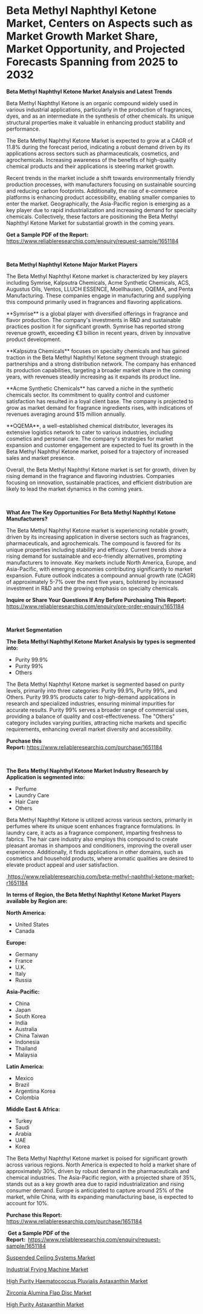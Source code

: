 <p><h1>Beta Methyl Naphthyl Ketone Market, Centers on Aspects such as Market Growth Market Share, Market Opportunity, and Projected Forecasts Spanning from 2025 to 2032</h1></p><p><strong>Beta Methyl Naphthyl Ketone Market Analysis and Latest Trends</strong></p>
<p><p>Beta Methyl Naphthyl Ketone is an organic compound widely used in various industrial applications, particularly in the production of fragrances, dyes, and as an intermediate in the synthesis of other chemicals. Its unique structural properties make it valuable in enhancing product stability and performance. </p><p>The Beta Methyl Naphthyl Ketone Market is expected to grow at a CAGR of 11.8% during the forecast period, indicating a robust demand driven by its applications across sectors such as pharmaceuticals, cosmetics, and agrochemicals. Increasing awareness of the benefits of high-quality chemical products and their applications is steering market growth. </p><p>Recent trends in the market include a shift towards environmentally friendly production processes, with manufacturers focusing on sustainable sourcing and reducing carbon footprints. Additionally, the rise of e-commerce platforms is enhancing product accessibility, enabling smaller companies to enter the market. Geographically, the Asia-Pacific region is emerging as a key player due to rapid industrialization and increasing demand for specialty chemicals. Collectively, these factors are positioning the Beta Methyl Naphthyl Ketone Market for substantial growth in the coming years.</p></p>
<p><strong>Get a Sample PDF of the Report:&nbsp;</strong> <a href="https://www.reliableresearchiq.com/enquiry/request-sample/1651184?utm_campaign=2469&utm_medium=2&utm_source=Github&utm_content=ia&utm_term=23032025&utm_id=beta-methyl-naphthyl-ketone">https://www.reliableresearchiq.com/enquiry/request-sample/1651184</a></p>
<p>&nbsp;</p>
<p><strong>Beta Methyl Naphthyl Ketone Major Market Players</strong></p>
<p><p>The Beta Methyl Naphthyl Ketone market is characterized by key players including Symrise, Kalpsutra Chemicals, Acme Synthetic Chemicals, ACS, Augustus Oils, Ventos, LLUCH ESSENCE, Moellhausen, OQEMA, and Penta Manufacturing. These companies engage in manufacturing and supplying this compound primarily used in fragrances and flavoring applications.</p><p>**Symrise** is a global player with diversified offerings in fragrance and flavor production. The company's investments in R&D and sustainable practices position it for significant growth. Symrise has reported strong revenue growth, exceeding €3 billion in recent years, driven by innovative product development.</p><p>**Kalpsutra Chemicals** focuses on specialty chemicals and has gained traction in the Beta Methyl Naphthyl Ketone segment through strategic partnerships and a strong distribution network. The company has enhanced its production capabilities, targeting a broader market share in the coming years, with revenues steadily increasing as it expands its product line.</p><p>**Acme Synthetic Chemicals** has carved a niche in the synthetic chemicals sector. Its commitment to quality control and customer satisfaction has resulted in a loyal client base. The company is projected to grow as market demand for fragrance ingredients rises, with indications of revenues averaging around $15 million annually.</p><p>**OQEMA**, a well-established chemical distributor, leverages its extensive logistics network to cater to various industries, including cosmetics and personal care. The company's strategies for market expansion and customer engagement are expected to fuel its growth in the Beta Methyl Naphthyl Ketone market, poised for a trajectory of increased sales and market presence.</p><p>Overall, the Beta Methyl Naphthyl Ketone market is set for growth, driven by rising demand in the fragrance and flavoring industries. Companies focusing on innovation, sustainable practices, and efficient distribution are likely to lead the market dynamics in the coming years.</p></p>
<p>&nbsp;</p>
<p><strong>What Are The Key Opportunities For Beta Methyl Naphthyl Ketone Manufacturers?</strong></p>
<p><p>The Beta Methyl Naphthyl Ketone market is experiencing notable growth, driven by its increasing application in diverse sectors such as fragrances, pharmaceuticals, and agrochemicals. The compound is favored for its unique properties including stability and efficacy. Current trends show a rising demand for sustainable and eco-friendly alternatives, prompting manufacturers to innovate. Key markets include North America, Europe, and Asia-Pacific, with emerging economies contributing significantly to market expansion. Future outlook indicates a compound annual growth rate (CAGR) of approximately 5-7% over the next five years, bolstered by increased investment in R&D and the growing emphasis on specialty chemicals.</p></p>
<p><strong>Inquire or Share Your Questions If Any Before Purchasing This Report:</strong> <a href="https://www.reliableresearchiq.com/enquiry/pre-order-enquiry/1651184?utm_campaign=2469&utm_medium=2&utm_source=Github&utm_content=ia&utm_term=23032025&utm_id=beta-methyl-naphthyl-ketone">https://www.reliableresearchiq.com/enquiry/pre-order-enquiry/1651184</a></p>
<p>&nbsp;</p>
<p><strong>Market Segmentation</strong></p>
<p><strong>The Beta Methyl Naphthyl Ketone Market Analysis by types is segmented into:</strong></p>
<p><ul><li>Purity 99.9%</li><li>Purity 99%</li><li>Others</li></ul></p>
<p><p>The Beta Methyl Naphthyl Ketone market is segmented based on purity levels, primarily into three categories: Purity 99.9%, Purity 99%, and Others. Purity 99.9% products cater to high-demand applications in research and specialized industries, ensuring minimal impurities for accurate results. Purity 99% serves a broader range of commercial uses, providing a balance of quality and cost-effectiveness. The "Others" category includes varying purities, attracting niche markets and specific requirements, enhancing overall market diversity and accessibility.</p></p>
<p><strong>Purchase this Report:&nbsp;</strong><a href="https://www.reliableresearchiq.com/purchase/1651184?utm_campaign=2469&utm_medium=2&utm_source=Github&utm_content=ia&utm_term=23032025&utm_id=beta-methyl-naphthyl-ketone">https://www.reliableresearchiq.com/purchase/1651184</a></p>
<p>&nbsp;</p>
<p><strong>The Beta Methyl Naphthyl Ketone Market Industry Research by Application is segmented into:</strong></p>
<p><ul><li>Perfume</li><li>Laundry Care</li><li>Hair Care</li><li>Others</li></ul></p>
<p><p>Beta Methyl Naphthyl Ketone is utilized across various sectors, primarily in perfumes where its unique scent enhances fragrance formulations. In laundry care, it acts as a fragrance component, imparting freshness to fabrics. The hair care industry also employs this compound to create pleasant aromas in shampoos and conditioners, improving the overall user experience. Additionally, it finds applications in other domains, such as cosmetics and household products, where aromatic qualities are desired to elevate product appeal and user satisfaction.</p></p>
<p><a href="https://www.reliableresearchiq.com/beta-methyl-naphthyl-ketone-market-r1651184?utm_campaign=2469&utm_medium=2&utm_source=Github&utm_content=ia&utm_term=23032025&utm_id=beta-methyl-naphthyl-ketone">&nbsp;https://www.reliableresearchiq.com/beta-methyl-naphthyl-ketone-market-r1651184</a></p>
<p><strong>In terms of Region, the Beta Methyl Naphthyl Ketone Market Players available by Region are:</strong></p>
<p>
    <p> <strong> North America: </strong>
        <ul>
            <li>United States</li>
            <li>Canada</li>
        </ul>
        </p> 
    <p> <strong> Europe: </strong>
        <ul>
            <li>Germany</li>
            <li>France</li>
            <li>U.K.</li>
            <li>Italy</li>
            <li>Russia</li>
        </ul>
        </p> 
    <p> <strong> Asia-Pacific: </strong>
        <ul>
            <li>China</li>
            <li>Japan</li>
            <li>South Korea</li>
            <li>India</li>
            <li>Australia</li>
            <li>China Taiwan</li>
            <li>Indonesia</li>
            <li>Thailand</li>
            <li>Malaysia</li>
        </ul>
        </p> 
    <p> <strong> Latin America: </strong>
        <ul>
            <li>Mexico</li>
            <li>Brazil</li>
            <li>Argentina Korea</li>
            <li>Colombia</li>
        </ul>
        </p> 
    <p> <strong> Middle East & Africa: </strong>
        <ul>
            <li>Turkey</li>
            <li>Saudi</li>
            <li>Arabia</li>
            <li>UAE</li>
            <li>Korea</li>
        </ul>
    </p>
    </p>
<p><p>The Beta Methyl Naphthyl Ketone market is poised for significant growth across various regions. North America is expected to hold a market share of approximately 30%, driven by robust demand in the pharmaceuticals and chemical industries. The Asia-Pacific region, with a projected share of 35%, stands out as a key growth area due to rapid industrialization and rising consumer demand. Europe is anticipated to capture around 25% of the market, while China, with its expanding manufacturing base, is expected to account for 10%.</p></p>
<p><strong>Purchase this Report: </strong><a href="https://www.reliableresearchiq.com/purchase/1651184?utm_campaign=2469&utm_medium=2&utm_source=Github&utm_content=ia&utm_term=23032025&utm_id=beta-methyl-naphthyl-ketone">https://www.reliableresearchiq.com/purchase/1651184</a></p>
<p>&nbsp;<strong>Get a Sample PDF of the Report:&nbsp;&nbsp;</strong><a href="https://www.reliableresearchiq.com/enquiry/request-sample/1651184?utm_campaign=2469&utm_medium=2&utm_source=Github&utm_content=ia&utm_term=23032025&utm_id=beta-methyl-naphthyl-ketone">https://www.reliableresearchiq.com/enquiry/request-sample/1651184</a></p>
<p><strong></strong></p>
<p><p><a href="https://www.linkedin.com/pulse/assessing-suspended-ceiling-systems-market-segmentation-type-6pqmf?utm_campaign=2469&utm_medium=2&utm_source=Github&utm_content=ia&utm_term=23032025&utm_id=beta-methyl-naphthyl-ketone">Suspended Ceiling Systems Market</a></p><p><a href="https://www.linkedin.com/pulse/growth-projections-industrial-frying-machine-market-from-2025-expyf?utm_campaign=2469&utm_medium=2&utm_source=Github&utm_content=ia&utm_term=23032025&utm_id=beta-methyl-naphthyl-ketone">Industrial Frying Machine Market</a></p><p><a href="https://github.com/janustabarf2/Market-Research-Report-List-1/blob/main/high-purity-haematococcus-pluvialis-astaxanthin-market.md?utm_campaign=2469&utm_medium=2&utm_source=Github&utm_content=ia&utm_term=23032025&utm_id=beta-methyl-naphthyl-ketone">High Purity Haematococcus Pluvialis Astaxanthin Market</a></p><p><a href="https://www.linkedin.com/pulse/overview-zirconia-alumina-flap-disc-market-competitive-lrduf?utm_campaign=2469&utm_medium=2&utm_source=Github&utm_content=ia&utm_term=23032025&utm_id=beta-methyl-naphthyl-ketone">Zirconia Alumina Flap Disc Market</a></p><p><a href="https://github.com/calizlewin2f/Market-Research-Report-List-1/blob/main/high-purity-astaxanthin-market.md?utm_campaign=2469&utm_medium=2&utm_source=Github&utm_content=ia&utm_term=23032025&utm_id=beta-methyl-naphthyl-ketone">High Purity Astaxanthin Market</a></p></p>